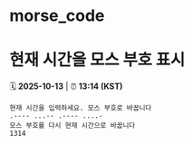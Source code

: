 # morse_code
# 현재 시간을 모스 부호 표시
<!-- MORSE_TIME_START -->
🗓️ **2025-10-13** | ⏰ **13:14 (KST)**

```
현재 시간을 입력하세요. 모스 부호로 바꿉니다
.---- ...-- .---- ....-
모스 부호를 다시 현재 시간으로 바꿉니다
1314
```
<!-- MORSE_TIME_END -->
